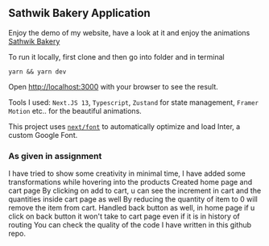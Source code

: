
## Sathwik Bakery Application

Enjoy the demo of my website, have a look at it and enjoy the animations [Sathwik Bakery](https://sathwik-bakery-1lwmcbuo8-sanjujamma-gmailcom.vercel.app/?vercelToolbarCode=d2-qf_DqL4K4lNP)

To run it locally, first clone and then go into folder and in terminal

```
yarn && yarn dev
```

Open [http://localhost:3000](http://localhost:3000) with your browser to see the result.

Tools I used: `Next.JS 13`, `Typescript`, `Zustand` for state management, `Framer Motion` etc.. for the beautiful animations.

This project uses [`next/font`](https://nextjs.org/docs/basic-features/font-optimization) to automatically optimize and load Inter, a custom Google Font.

### As given in assignment

I have tried to show some creativity in minimal time,
I have added some transformations while hovering into the products 
Created home page and cart page
By clicking on add to cart, u can see the increment in cart and the quantities inside cart page as well
By reducing the quantity of item to 0 will remove the item from cart.
Handled back button as well, in home page if u click on back button it won't take to cart page even if it is in history of routing
You can check the quality of the code I have written in this github repo.


